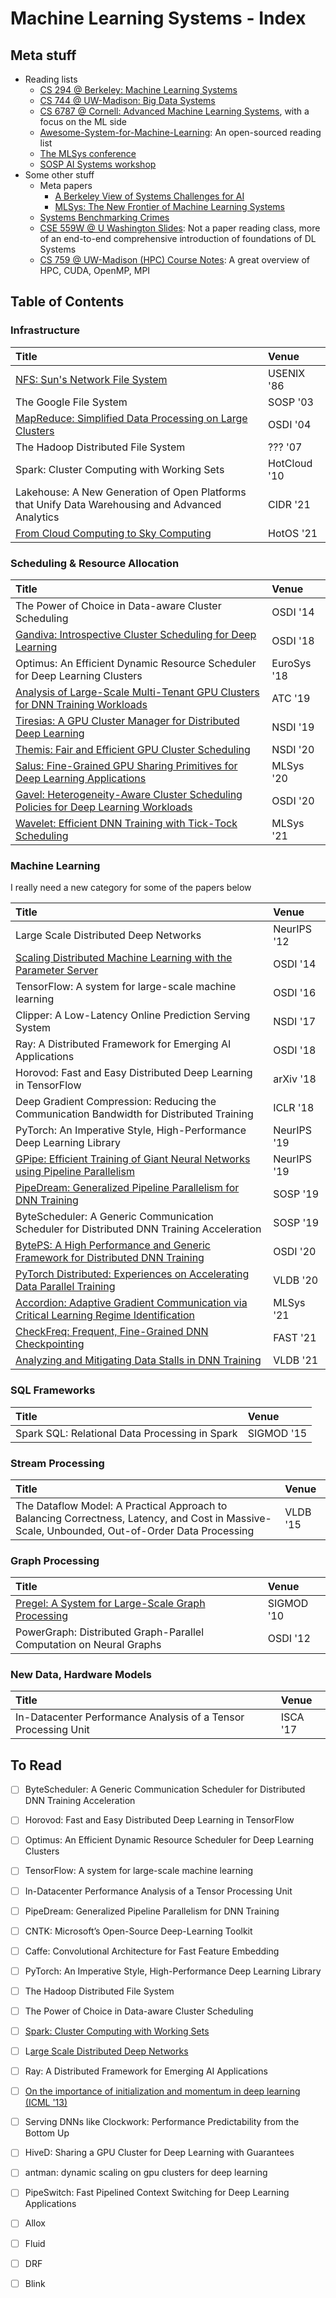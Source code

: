 # Machine Learning Systems - Index

## Meta stuff

* Reading lists
  * [CS 294 @ Berkeley: Machine Learning Systems](https://ucbrise.github.io/cs294-ai-sys-fa19/)
  * [CS 744 @ UW-Madison: Big Data Systems](http://pages.cs.wisc.edu/~shivaram/cs744-fa20/)
  * [CS 6787 @ Cornell: Advanced Machine Learning Systems](https://www.cs.cornell.edu/courses/cs6787/2020fa/), with a focus on the ML side
  * [Awesome-System-for-Machine-Learning](https://github.com/HuaizhengZhang/Awesome-System-for-Machine-Learning): An open-sourced reading list
  * [The MLSys conference](https://mlsys.org/)
  * [SOSP AI Systems workshop](http://learningsys.org/sosp19/acceptedpapers.html)
* Some other stuff
  * Meta papers
    * [A Berkeley View of Systems Challenges for AI](https://thodrek.github.io/CS839_spring18/papers/EECS-2017-159.pdf)
    * [MLSys: The New Frontier of Machine Learning Systems](https://arxiv.org/pdf/1904.03257.pdf)
  * [Systems Benchmarking Crimes](https://www.cse.unsw.edu.au/~gernot/benchmarking-crimes.html)
  * [CSE 559W @ U Washington Slides](http://dlsys.cs.washington.edu/schedule): Not a paper reading class, more of an end-to-end comprehensive introduction of foundations of DL Systems
  * [CS 759 @ UW-Madison \(HPC\) Course Notes](../cs759-hpc-course-notes/): A great overview of HPC, CUDA, OpenMP, MPI

## Table of Contents

### Infrastructure

| Title | Venue |
| :--- | :--- |
| [NFS: Sun's Network File System](../../operating-systems/index/nfs-suns-network-file-system.md) | USENIX '86 |
| The Google File System | SOSP '03 |
| [MapReduce: Simplified Data Processing on Large Clusters](mapreduce-simplified-data-processing-on-large-clusters.md) | OSDI '04 |
| The Hadoop Distributed File System | ??? '07 |
| Spark: Cluster Computing with Working Sets | HotCloud '10 |
| Lakehouse: A New Generation of Open Platforms that Unify Data Warehousing and Advanced Analytics | CIDR '21 |
| [From Cloud Computing to Sky Computing](from-cloud-computing-to-sky-computing.md) | HotOS '21 |

### Scheduling & Resource Allocation

| Title | Venue |
| :--- | :--- |
| The Power of Choice in Data-aware Cluster Scheduling | OSDI '14 |
| [Gandiva: Introspective Cluster Scheduling for Deep Learning](gandiva-introspective-cluster-scheduling-for-deep-learning.md) | OSDI '18 |
| Optimus: An Efficient Dynamic Resource Scheduler for Deep Learning Clusters | EuroSys '18 |
| [Analysis of Large-Scale Multi-Tenant GPU Clusters for DNN Training Workloads](analysis-of-large-scale-multi-tenant-gpu-clusters-for-dnn-training-workloads.md) | ATC '19 |
| [Tiresias: A GPU Cluster Manager for Distributed Deep Learning](tiresias-a-gpu-cluster-manager-for-distributed-deep-learning.md) | NSDI '19 |
| [Themis: Fair and Efficient GPU Cluster Scheduling](themis-fair-and-efficient-gpu-cluster-scheduling.md) | NSDI '20 |
| [Salus: Fine-Grained GPU Sharing Primitives for Deep Learning Applications](salus-fine-grained-gpu-sharing-primitives-for-deep-learning-applications.md) | MLSys '20 |
| [Gavel: Heterogeneity-Aware Cluster Scheduling Policies for Deep Learning Workloads](gavel-heterogeneity-aware-cluster-scheduling-policies-for-deep-learning-workloads.md) | OSDI '20 |
| [Wavelet: Efficient DNN Training with Tick-Tock Scheduling](wavelet-efficient-dnn-training-with-tick-tock-scheduling.md) | MLSys '21 |

### Machine Learning

I really need a new category for some of the papers below

| Title | Venue |
| :--- | :--- |
| Large Scale Distributed Deep Networks | NeurIPS '12 |
| [Scaling Distributed Machine Learning with the Parameter Server](scaling-distributed-machine-learning-with-the-parameter-server.md) | OSDI '14 |
| TensorFlow: A system for large-scale machine learning | OSDI '16 |
| Clipper: A Low-Latency Online Prediction Serving System | NSDI '17 |
| Ray: A Distributed Framework for Emerging AI Applications | OSDI '18 |
| Horovod: Fast and Easy Distributed Deep Learning in TensorFlow | arXiv '18 |
| Deep Gradient Compression: Reducing the Communication Bandwidth for Distributed Training | ICLR '18 |
| PyTorch: An Imperative Style, High-Performance Deep Learning Library | NeurIPS '19 |
| [GPipe: Efficient Training of Giant Neural Networks using Pipeline Parallelism](gpipe-efficient-training-of-giant-neural-networks-using-pipeline-parallelism.md) | NeurIPS '19 |
| [PipeDream: Generalized Pipeline Parallelism for DNN Training](pipedream-generalized-pipeline-parallelism-for-dnn-training.md) | SOSP '19 |
| ByteScheduler: A Generic Communication Scheduler for Distributed DNN Training Acceleration | SOSP '19 |
| [BytePS: A High Performance and Generic Framework for Distributed DNN Training](byteps-a-high-performance-and-generic-framework-for-distributed-dnn-training.md) | OSDI '20 |
| [PyTorch Distributed: Experiences on Accelerating Data Parallel Training](pytorch-distributed-experiences-on-accelerating-data-parallel-training.md) | VLDB '20 |
| [Accordion: Adaptive Gradient Communication via Critical Learning Regime Identification](accordion-adaptive-gradient-communication-via-critical-learning-regime-identification.md) | MLSys '21 |
| [CheckFreq: Frequent, Fine-Grained DNN Checkpointing](checkfreq-frequent-fine-grained-dnn-checkpointing.md) | FAST '21 |
| [Analyzing and Mitigating Data Stalls in DNN Training](analyzing-and-mitigating-data-stalls-in-dnn-training.md) | VLDB '21 |

### SQL Frameworks

| Title | Venue |
| :--- | :--- |
| Spark SQL: Relational Data Processing in Spark | SIGMOD '15 |

### Stream Processing

| Title | Venue |
| :--- | :--- |
| The Dataflow Model: A Practical Approach to Balancing Correctness, Latency, and Cost in Massive-Scale, Unbounded, Out-of-Order Data Processing | VLDB '15 |

### Graph Processing

| Title | Venue |
| :--- | :--- |
| [Pregel: A System for Large-Scale Graph Processing](pregel-a-system-for-large-scale-graph-processing.md) | SIGMOD '10 |
| PowerGraph: Distributed Graph-Parallel Computation on Neural Graphs | OSDI '12 |

### New Data, Hardware Models

| Title | Venue |
| :--- | :--- |
| In-Datacenter Performance Analysis of a Tensor Processing Unit | ISCA '17 |

## To Read

* [ ] ByteScheduler: A Generic Communication Scheduler for Distributed DNN Training Acceleration
* [ ] Horovod: Fast and Easy Distributed Deep Learning in TensorFlow
* [ ] Optimus: An Efficient Dynamic Resource Scheduler for Deep Learning Clusters
* [ ] TensorFlow: A system for large-scale machine learning
* [ ] In-Datacenter Performance Analysis of a Tensor Processing Unit
* [ ] PipeDream: Generalized Pipeline Parallelism for DNN Training
* [ ] CNTK: Microsoft’s Open-Source Deep-Learning Toolkit
* [ ] Caffe: Convolutional Architecture for Fast Feature Embedding
* [ ] PyTorch: An Imperative Style, High-Performance Deep Learning Library
* [ ] The Hadoop Distributed File System
* [ ] The Power of Choice in Data-aware Cluster Scheduling
* [ ] [Spark: Cluster Computing with Working Sets](https://www.usenix.org/legacy/event/hotcloud10/tech/full_papers/Zaharia.pdf)
* [ ] L[arge Scale Distributed Deep Networks](https://proceedings.neurips.cc/paper/2012/file/6aca97005c68f1206823815f66102863-Paper.pdf)
* [ ] Ray: A Distributed Framework for Emerging AI Applications
* [ ] [On the importance of initialization and momentum in deep learning \(ICML '13\)](http://www.cs.toronto.edu/~hinton/absps/momentum.pdf)
* [ ] Serving DNNs like Clockwork: Performance Predictability from the Bottom Up
* [ ] HiveD: Sharing a GPU Cluster for Deep Learning with Guarantees
* [ ] antman: dynamic scaling on gpu clusters for deep learning
* [ ] PipeSwitch: Fast Pipelined Context Switching for Deep Learning Applications
* [ ] Allox
* [ ] Fluid
* [ ] DRF
* [ ] Blink

